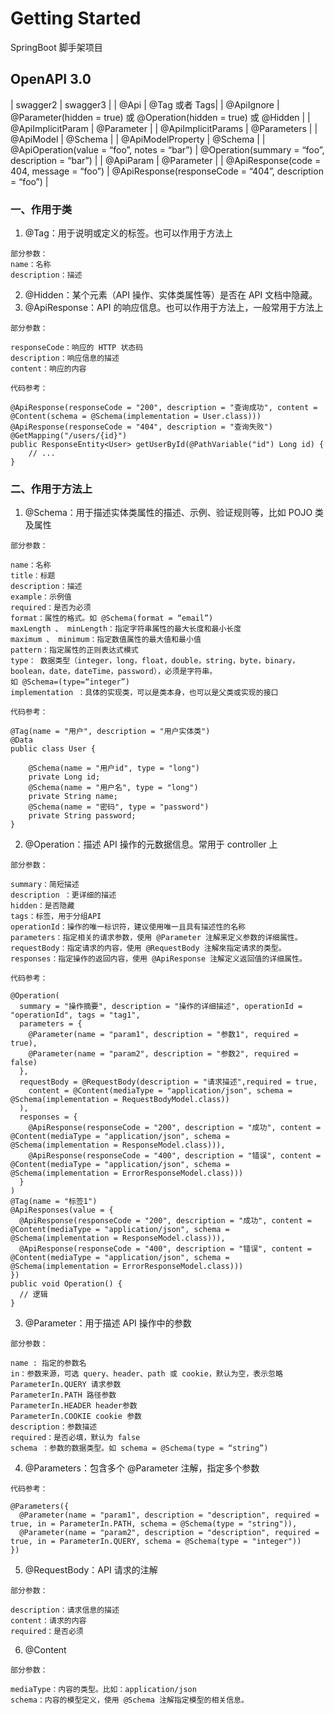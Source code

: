 # Getting Started
SpringBoot 脚手架项目

## OpenAPI 3.0
| swagger2 | swagger3 |
| @Api | @Tag 或者 Tags|
| @ApiIgnore | @Parameter(hidden = true) 或 @Operation(hidden = true) 或 @Hidden |
| @ApiImplicitParam | @Parameter |
| @ApiImplicitParams | @Parameters |
| @ApiModel	| @Schema |
| @ApiModelProperty	| @Schema |
| @ApiOperation(value = “foo”, notes = “bar”) | @Operation(summary = “foo”, description = “bar”) |
| @ApiParam	| @Parameter |
| @ApiResponse(code = 404, message = “foo”)	| @ApiResponse(responseCode = “404”, description = “foo”) |

### 一、作用于类

1. @Tag：用于说明或定义的标签。也可以作用于方法上
```
部分参数：
name：名称
description：描述
```
2. @Hidden：某个元素（API 操作、实体类属性等）是否在 API 文档中隐藏。
3. @ApiResponse：API 的响应信息。也可以作用于方法上，一般常用于方法上
```
部分参数：

responseCode：响应的 HTTP 状态码
description：响应信息的描述
content：响应的内容

代码参考：

@ApiResponse(responseCode = "200", description = "查询成功", content = @Content(schema = @Schema(implementation = User.class)))
@ApiResponse(responseCode = "404", description = "查询失败")
@GetMapping("/users/{id}")
public ResponseEntity<User> getUserById(@PathVariable("id") Long id) {
    // ...
}
```

### 二、作用于方法上
1. @Schema：用于描述实体类属性的描述、示例、验证规则等，比如 POJO 类及属性
```
部分参数：

name：名称
title：标题
description：描述
example：示例值
required：是否为必须
format：属性的格式。如 @Schema(format = “email”)
maxLength 、 minLength：指定字符串属性的最大长度和最小长度
maximum 、 minimum：指定数值属性的最大值和最小值
pattern：指定属性的正则表达式模式
type： 数据类型（integer，long，float，double，string，byte，binary，
boolean，date，dateTime，password），必须是字符串。
如 @Schema=(type=“integer”)
implementation ：具体的实现类，可以是类本身，也可以是父类或实现的接口

代码参考：

@Tag(name = "用户", description = "用户实体类")
@Data
public class User {

    @Schema(name = "用户id", type = "long")
    private Long id;
    @Schema(name = "用户名", type = "long")
    private String name;
    @Schema(name = "密码", type = "password")
    private String password;
}
```
2. @Operation：描述 API 操作的元数据信息。常用于 controller 上

```
部分参数：

summary：简短描述
description ：更详细的描述
hidden：是否隐藏
tags：标签，用于分组API
operationId：操作的唯一标识符，建议使用唯一且具有描述性的名称
parameters：指定相关的请求参数，使用 @Parameter 注解来定义参数的详细属性。
requestBody：指定请求的内容，使用 @RequestBody 注解來指定请求的类型。
responses：指定操作的返回内容，使用 @ApiResponse 注解定义返回值的详细属性。

代码参考：

@Operation(
  summary = "操作摘要", description = "操作的详细描述", operationId = "operationId", tags = "tag1",
  parameters = {
    @Parameter(name = "param1", description = "参数1", required = true),
    @Parameter(name = "param2", description = "参数2", required = false)
  },
  requestBody = @RequestBody(description = "请求描述",required = true,
    content = @Content(mediaType = "application/json", schema = @Schema(implementation = RequestBodyModel.class))
  ),
  responses = {
    @ApiResponse(responseCode = "200", description = "成功", content = @Content(mediaType = "application/json", schema = @Schema(implementation = ResponseModel.class))),
    @ApiResponse(responseCode = "400", description = "错误", content = @Content(mediaType = "application/json", schema = @Schema(implementation = ErrorResponseModel.class)))
  }
)
@Tag(name = "标签1")
@ApiResponses(value = {
  @ApiResponse(responseCode = "200", description = "成功", content = @Content(mediaType = "application/json", schema = @Schema(implementation = ResponseModel.class))),
  @ApiResponse(responseCode = "400", description = "错误", content = @Content(mediaType = "application/json", schema = @Schema(implementation = ErrorResponseModel.class)))
})
public void Operation() {
  // 逻辑
}
```
3. @Parameter：用于描述 API 操作中的参数

```
部分参数：

name : 指定的参数名
in：参数来源，可选 query、header、path 或 cookie，默认为空，表示忽略
ParameterIn.QUERY 请求参数
ParameterIn.PATH 路径参数
ParameterIn.HEADER header参数
ParameterIn.COOKIE cookie 参数
description：参数描述
required：是否必填，默认为 false
schema ：参数的数据类型。如 schema = @Schema(type = “string”)
```
4. @Parameters：包含多个 @Parameter 注解，指定多个参数
```
代码参考：

@Parameters({
  @Parameter(name = "param1", description = "description", required = true, in = ParameterIn.PATH, schema = @Schema(type = "string")),
  @Parameter(name = "param2", description = "description", required = true, in = ParameterIn.QUERY, schema = @Schema(type = "integer"))
})
```
5. @RequestBody：API 请求的注解
```
部分参数：

description：请求信息的描述
content：请求的内容
required：是否必须
```
6. @Content
```
部分参数：

mediaType：内容的类型。比如：application/json
schema：内容的模型定义，使用 @Schema 注解指定模型的相关信息。
```

